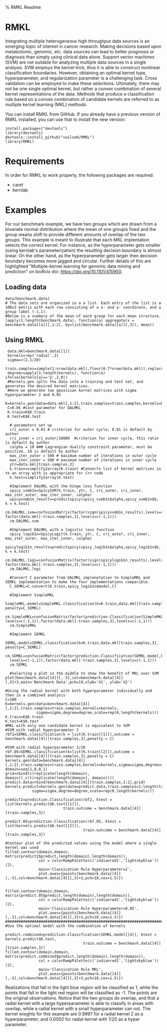 % RMKL Readme
# RMKL
Integrating multiple heterogeneous high throughput data sources is an emerging topic of interest in cancer research. Making decisions based upon metabolomic, genomic, etc. data sources can lead to better prognosis or diagnosis than simply using clinical data alone. Support vector machines (SVM) are not suitable for analyzing multiple data sources in a single analysis. SVM employs the kernel trick, thus it is able to construct nonlinear classification boundaries. However, obtaining an optimal kernel type, hyperparameter, and regularization parameter is a challenging task. Cross validation can be employed to make these selections. Ultimately, there may not be one single optimal kernel, but rather a convex combination of several kernel representations of the data. Methods that produce a classification rule based on a convex combination of candidate kernels are referred to as multiple kernel learning (MKL) methods

You can install RMKL from GitHub. If you already have a previous version of RMKL installed, you can use that to install the new version:

```{r}
install.packages("devtools")
library(devtools)
devtools::install_github("cwilso6/RMKL")
library(RMKL)
```
# Requirements
In order for RMKL to work properly, the following packages are required:
* caret
* kernlab

# Examples 
For our benchmark example, we have two groups which are drawn from a bivariate normal distribution where the mean of one groupis fixed and the group means shift to provide different amounts of overlap of the two groups.
This example is meant to illustrate that each MKL implentation selects the correct kernel. For instance, as the hyperparameter gets smaller (using kernlab's parameterization) the resulting decision boundary is almost linear. On the other hand, as the hyperparameter gets larger then decision boundary becomes more jagged and circular. Further details of this are highlighted "Multiple-kernel learning for genomic data mining and prediction" on bioRvix doi: https://doi.org/10.1101/415950.

## Loading data
```{r}
data(benchmark.data)
# The data sets are organized in a a list. Each entry of the list is a 100x3 matrix with each row consisting of a x- and y- coordinate, and a group label (-1,1).
#Below is a summary of the mean of each group for each mean structure.
lapply(1:length(benchmark.data), function(a) aggregate(x = benchmark.data[[a]][,1:2], by=list(benchmark.data[[a]][,3]), mean))
```
## Using RMKL
```{r}
 data.mkl=benchmark.data[[1]]
 kernels=rep('radial',2)
 sigma=c(2,1/20)
 train.samples=sample(1:nrow(data.mkl),floor(0.7*nrow(data.mkl)),replace=FALSE)
 degree=sapply(1:length(kernels), function(a) ifelse(kernels[a]=='p',2,0))
 #Kernels.gen splts the data into a training and test set, and generates the desired kernel matrices.
 #Here we generate two gaussisan kernel matrices with sigma hyperparameter 2 and 0.05
 K=kernels.gen(data=data.mkl[,1:2],train.samples=train.samples,kernels=kernels,sigma=sigma,degree=degree,scale=rep(0,length(kernels)))
 C=0.05 #Cost parameter for DALMKL
 K.train=K$K.train
 K.test=K$K.test
  
  # parameters set up
  cri_outer = 0.01 # criterion for outer cycle, 0.01 is default by author
  cri_inner = cri_outer/10000  #criterion for inner cycle, this ratio is default by author
  calpha = 10 ### Lagrangian duality constraint parameter, must be positive, 10 is default by author
  max_iter_outer = 500 # maximum number of iterations in outer cycle
  max_iter_inner = 500 # maximum number of iterations in inner cycle
  ytr=data.mkl[train.samples,3]
  k.train=simplify2array(K.train) #Converts list of kernel matrices in to an array with is appropriate for C++ code
  k.test=simplify2array(K.test)
  
  #Implement DALMKL with the hinge loss function
  spicy_svmb1n=SpicySVM(k.train, ytr, C, cri_outer, cri_inner, max_iter_outer, max_iter_inner, calpha)
  spicysvmb1n_results=predictspicy(spicy_svmb1n$alpha,spicy_svmb1n$b, k = k.test)
  cm.DALMKL.svm=confusionMatrix(factor(sign(spicysvmb1n_results),levels=c(-1,1)), factor(data.mkl[-train.samples,3],levels=c(-1,1)))
  cm.DALMKL.svm
  
  #Implement DALMKL with a logistic loss function
  spicy_logib1n=SpicyLogit(k.train, ytr, C, cri_outer, cri_inner, max_iter_outer, max_iter_inner, calpha)
  spicylogib1n_results=predictspicy(spicy_logib1n$alpha,spicy_logib1n$b, k = k.test)
  cm.DALMKL.logi=confusionMatrix(factor(sign(spicylogib1n_results),levels=c(-1,1)), factor(data.mkl[-train.samples,3],levels=c(-1,1)))
  cm.DALMKL.logi
 
  #Convert C parameter from DALMKL implenetation to SimpleMKL and SEMKL implementation to make the four implementations comparible.
  C_SEMKL=C.convert(K.train,spicy_logib1n$model,C)
  
  #Implement SimpleMKL
  SimpleMKL.model=SimpleMKL.classification(k=K.train,data.mkl[train.samples,3], penalty=C_SEMKL)
  cm.SimpleMKL=confusionMatrix(factor(prediction.Classification(SimpleMKL.model,ktest=K.test,data.mkl[train.samples,3])$predict,       levels=c(-1,1)),factor(data.mkl[-train.samples,3],levels=c(-1,1)))
  cm.SimpleMKL
  
  #Implement SEMKL
  SEMKL.model=SEMKL.classification(k=K.train,data.mkl[train.samples,3], penalty=C_SEMKL)
  cm.SEMKL=confusionMatrix(factor(prediction.Classification(SEMKL.model,ktest=K.test,data.mkl[train.samples,3])$predict,
  levels=c(-1,1)),factor(data.mkl[-train.samples,3],levels=c(-1,1)))
  cm.SEMKL
  
  #Selecting a plot in the middle to show the benefit of MKL over SVM
plot(benchmark.data[[4]][,-3],col=benchmark.data[[4]][,3]+3,main='Benchmark Data',pch=19,xlab='X1', ylab='X2')

#Using the radial kernel with both hyperparameter individually and then in a combined analysis
C=100
K=kernels.gen(data=benchmark.data[[4]][,1:2],train.samples=train.samples,kernels=kernels,
              sigma=sigma,degree=degree,scale=rep(0,length(kernels)))
K.train=K$K.train
K.test=K$K.test
#MKL with only one candidate kernel is equivalent to SVM
#SVM with radial hyperparameter 2
rbf2=SEMKL.classification(k = list(K.train[[1]]),outcome = benchmark.data[[4]][train.samples,3],penalty = C)

#SVM with radial hyperparameter 1/20
rbf.05=SEMKL.classification(k=list(K.train[[2]]),outcome = benchmark.data[[4]][train.samples,3],penalty = C)
kernels.gen(data=benchmark.data[[4]][,1:2],train.samples=train.samples,kernels=kernels,sigma=sigma,degree=degree,scale=rep(0,length(kernels)))
domain=seq(1,8,0.1)
grid=cbind(c(replicate(length(domain), domain)),c(t(replicate(length(domain), domain))))
predict.data=rbind(benchmark.data[[4]][train.samples,1:2],grid)
kernels.predict=kernels.gen(data=predict.data,train.samples=1:length(train.samples),kernels=kernels,
            sigma=sigma,degree=degree,scale=rep(0,length(kernels)))

predict2=prediction.Classification(rbf2, ktest = list(kernels.predict$K.test[[1]]),
                          train.outcome = benchmark.data[[4]][train.samples,3])

predict.05=prediction.Classification(rbf.05, ktest = list(kernels.predict$K.test[[2]]),
                                   train.outcome = benchmark.data[[4]][train.samples,3])

#Contour plot of the predicted values using the model where a single kernel was used
filled.contour(domain,domain, matrix(predict2$predict,length(domain),length(domain)),
               col = colorRampPalette(c('indianred1','lightskyblue'))(2),
               main='Classication Rule Hyperparameter=2', 
               plot.axes={points(benchmark.data[[4]][,-3],col=benchmark.data[[4]][,3]+3,pch=18,cex=1.5)})


filled.contour(domain,domain, matrix(predict.05$predict,length(domain),length(domain)),
               col = colorRampPalette(c('indianred1','lightskyblue'))(2),
               main='Classication Rule Hyperparameter=0.05',
               plot.axes={points(benchmark.data[[4]][,-3],col=benchmark.data[[4]][,3]+3,pch=18,cex=1.5)})
###################################################################################################
#Use the optimal model with the combination of kernels

predict.combined=prediction.Classification(SEMKL.model[[4]], ktest = kernels.predict$K.test,
                                   train.outcome = benchmark.data[[4]][train.samples,3])
filled.contour(domain,domain, matrix(predict.combined$predict,length(domain),length(domain)),
               col = colorRampPalette(c('indianred1','lightskyblue'))(2),
               main='Classication Rule MKL', 
               plot.axes={points(benchmark.data[[4]][,-3],col=benchmark.data[[4]][,3]+3,pch=18,cex=1.5)})
```
Realizations that fall in the light blue region will be classified as 1, while the points that fall in the light red region will be classified as -1. The points are the original observations. Notice that the two groups do overlap, and that a radial kernel with a large hyperparameter is able to classify in areas with overlap, while a radial kernel with a small hyperparameter can not. The kernel wieghts for this example are 0.9997 for a radial kernel 2 as a hyperparameter, and 0.0002 for radial kernel with 1/20 as a hyper parameter. 

